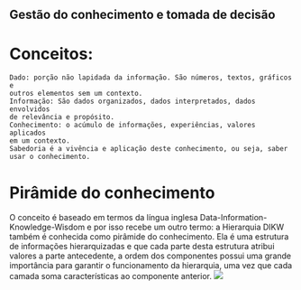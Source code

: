 
## Gestão do conhecimento e tomada de decisão

# Conceitos:
	Dado: porção não lapidada da informação. São números, textos, gráficos e
	outros elementos sem um contexto.
	Informação: São dados organizados, dados interpretados, dados envolvidos
	de relevância e propósito.
	Conhecimento: o acúmulo de informações, experiências, valores aplicados
	em um contexto.
	Sabedoria é a vivência e aplicação deste conhecimento, ou seja, saber usar o conhecimento.

# Pirâmide do conhecimento

O conceito é baseado em termos da língua inglesa Data-Information-Knowledge-Wisdom e por isso recebe um outro termo: a Hierarquia DIKW também é conhecida como pirâmide do conhecimento.
Ela é uma estrutura de informações hierarquizadas e que cada parte desta estrutura atribui valores a parte antecedente, a ordem dos componentes possui uma grande importância para garantir o funcionamento da hierarquia, uma vez que cada camada soma características ao componente anterior.
<img src="https://www.ibccoaching.com.br/portal//wp-content/uploads/2016/12/2-piramide-1.jpg">
